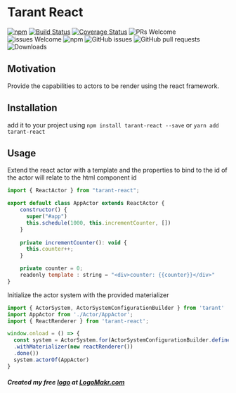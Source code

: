 # Tarant React


[![npm](https://img.shields.io/npm/v/tarant-react.svg)](https://www.npmjs.com/package/tarant-react)
[![Build Status](https://travis-ci.org/tarantx/tarant-react.svg?branch=master)](https://travis-ci.org/tarantx/tarant-react)
[![Coverage Status](https://coveralls.io/repos/github/tarantx/tarant-react/badge.svg?branch=master)](https://coveralls.io/github/tarantx/tarant-react?branch=master)
![PRs Welcome](https://img.shields.io/badge/PRs-welcome-brightgreen.svg)
![issues Welcome](https://img.shields.io/badge/issues-welcome-brightgreen.svg)
![npm](https://img.shields.io/npm/l/tarant-react.svg)
![GitHub issues](https://img.shields.io/github/issues/tarantx/tarant-react.svg)
![GitHub pull requests](https://img.shields.io/github/issues-pr/tarantx/tarant-react.svg)
![Downloads](https://img.shields.io/npm/dt/tarant-react.svg)

## Motivation

Provide the capabilities to actors to be render using the react framework.

## Installation

add it to your project using `npm install tarant-react --save` or `yarn add tarant-react`

## Usage

Extend the react actor with a template and the properties to bind to the id of the actor will relate to the html component id

```js
import { ReactActor } from "tarant-react";

export default class AppActor extends ReactActor {
    constructor() {
      super("#app")
      this.schedule(1000, this.incrementCounter, [])
    }
  
    private incrementCounter(): void {
      this.counter++;
    }

    private counter = 0; 
    readonly template : string = "<div>counter: {{counter}}</div>"
}
```

Initialize the actor system with the provided materializer
```js
import { ActorSystem, ActorSystemConfigurationBuilder } from 'tarant'
import AppActor from './Actor/AppActor';
import { ReactRenderer } from 'tarant-react';

window.onload = () => {
  const system = ActorSystem.for(ActorSystemConfigurationBuilder.define()
  .withMaterializer(new reactRenderer())
  .done())  
  system.actorOf(AppActor)
}
```
##### Created my free [logo](https://logomakr.com/3zsWGM) at <a href="http://logomakr.com" title="Logo Makr">LogoMakr.com</a> 